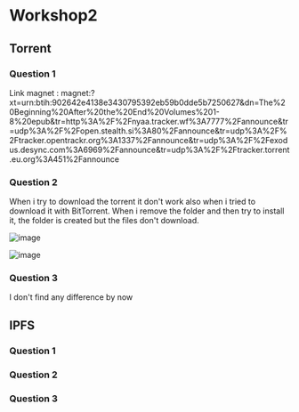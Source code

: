 # Workshop2

## Torrent

### Question 1 

Link magnet : magnet:?xt=urn:btih:902642e4138e3430795392eb59b0dde5b7250627&dn=The%20Beginning%20After%20the%20End%20Volumes%201-8%20epub&tr=http%3A%2F%2Fnyaa.tracker.wf%3A7777%2Fannounce&tr=udp%3A%2F%2Fopen.stealth.si%3A80%2Fannounce&tr=udp%3A%2F%2Ftracker.opentrackr.org%3A1337%2Fannounce&tr=udp%3A%2F%2Fexodus.desync.com%3A6969%2Fannounce&tr=udp%3A%2F%2Ftracker.torrent.eu.org%3A451%2Fannounce

### Question 2

When i try to download the torrent it don't work also when i tried to download it with BitTorrent. When i remove the folder and then try to install it, the folder is created but the files don't download.

![image](https://github.com/Natgru06/Workshop2/assets/108078812/9d5fc7fe-55a1-4d5a-874d-1664da3d206c)

![image](https://github.com/Natgru06/Workshop2/assets/108078812/b4443d23-be41-4903-bb65-36adf4ccf144)

### Question 3

I don't find any difference by now

## IPFS

### Question 1

### Question 2

### Question 3
